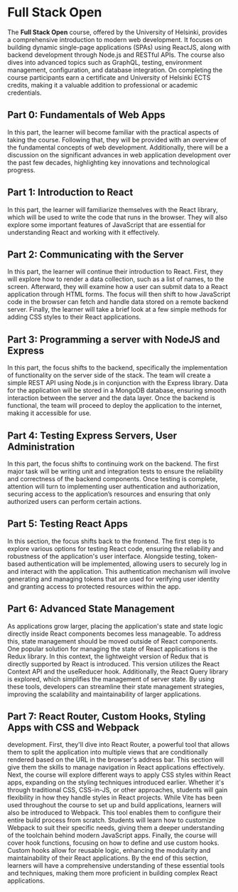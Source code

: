 # Full Stack Open 

The **Full Stack Open** course, offered by the University of Helsinki, provides a comprehensive introduction to modern web development. It focuses on building dynamic single-page applications (SPAs) using ReactJS, along with backend development through Node.js and RESTful APIs. The course also dives into advanced topics such as GraphQL, testing, environment management, configuration, and database integration. On completing the course participants earn a certificate and University of Helsinki ECTS credits, making it a valuable addition to professional or academic credentials.

## Part 0: Fundamentals of Web Apps

In this part, the learner will become familiar with the practical aspects of taking the course. Following that, they will be provided with an overview of the fundamental concepts of web development. Additionally, there will be a discussion on the significant advances in web application development over the past few decades, highlighting key innovations and technological progress.

## Part 1: Introduction to React

In this part, the learner will familiarize themselves with the React library, which will be used to write the code that runs in the browser. They will also explore some important features of JavaScript that are essential for understanding React and working with it effectively.

## Part 2: Communicating with the Server

In this part, the learner will continue their introduction to React. First, they will explore how to render a data collection, such as a list of names, to the screen. Afterward, they will examine how a user can submit data to a React application through HTML forms. The focus will then shift to how JavaScript code in the browser can fetch and handle data stored on a remote backend server. Finally, the learner will take a brief look at a few simple methods for adding CSS styles to their React applications.

## Part 3: Programming a server with NodeJS and Express

In this part, the focus shifts to the backend, specifically the implementation of functionality on the server side of the stack. The team will create a simple REST API using Node.js in conjunction with the Express library. Data for the application will be stored in a MongoDB database, ensuring smooth interaction between the server and the data layer. Once the backend is functional, the team will proceed to deploy the application to the internet, making it accessible for use.

## Part 4: Testing Express Servers, User Administration

In this part, the focus shifts to continuing work on the backend. The first major task will be writing unit and integration tests to ensure the reliability and correctness of the backend components. Once testing is complete, attention will turn to implementing user authentication and authorization, securing access to the application’s resources and ensuring that only authorized users can perform certain actions.

## Part 5: Testing React Apps

In this section, the focus shifts back to the frontend. The first step is to explore various options for testing React code, ensuring the reliability and robustness of the application's user interface. Alongside testing, token-based authentication will be implemented, allowing users to securely log in and interact with the application. This authentication mechanism will involve generating and managing tokens that are used for verifying user identity and granting access to protected resources within the app.

## Part 6: Advanced State Management 

As applications grow larger, placing the application's state and state logic directly inside React components becomes less manageable. To address this, state management should be moved outside of React components. One popular solution for managing the state of React applications is the Redux library. In this context, the lightweight version of Redux that is directly supported by React is introduced. This version utilizes the React Context API and the useReducer hook. Additionally, the React Query library is explored, which simplifies the management of server state. By using these tools, developers can streamline their state management strategies, improving the scalability and maintainability of larger applications.

## Part 7: React Router, Custom Hooks, Styling Apps with CSS and Webpack

development. First, they'll dive into React Router, a powerful tool that allows them to split the application into multiple views that are conditionally rendered based on the URL in the browser's address bar. This section will give them the skills to manage navigation in React applications effectively. Next, the course will explore different ways to apply CSS styles within React apps, expanding on the styling techniques introduced earlier. Whether it's through traditional CSS, CSS-in-JS, or other approaches, students will gain flexibility in how they handle styles in React projects. While Vite has been used throughout the course to set up and build applications, learners will also be introduced to Webpack. This tool enables them to configure their entire build process from scratch. Students will learn how to customize Webpack to suit their specific needs, giving them a deeper understanding of the toolchain behind modern JavaScript apps. Finally, the course will cover hook functions, focusing on how to define and use custom hooks. Custom hooks allow for reusable logic, enhancing the modularity and maintainability of their React applications. By the end of this section, learners will have a comprehensive understanding of these essential tools and techniques, making them more proficient in building complex React applications.

